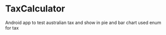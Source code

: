 # TaxCalculator
Android app to test australian tax and show in pie and bar chart used enum for tax 
